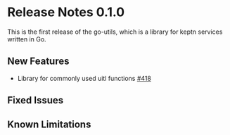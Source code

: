 # Release Notes 0.1.0

This is the first release of the go-utils, which is a library for keptn services written in Go.

## New Features
- Library for commonly used uitl functions [#418](https://github.com/keptn/keptn/issues/418)

## Fixed Issues

## Known Limitations

